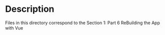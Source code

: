 # Description
Files in this directory correspond to the Section 1: Part 6 ReBuilding the App with Vue
